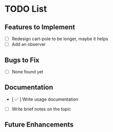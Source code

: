 # TODO List

## Features to Implement
- [ ] Redesign cart-pole to be longer, maybe it helps
- [ ] Add an observer

## Bugs to Fix
- [ ] None found yet

## Documentation
- [ :white_check_mark: ] Write usage documentation
- [ ] Write brief notes on the topic

## Future Enhancements
